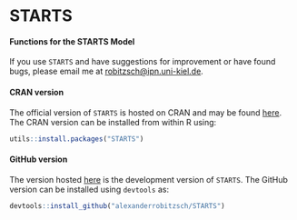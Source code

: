# STARTS
#### Functions for the STARTS Model


If you use `STARTS` and have suggestions for improvement or have found bugs, please email me at robitzsch@ipn.uni-kiel.de.

#### CRAN version

<!---
[![CRAN_Status_Badge](http://www.r-pkg.org/badges/version-last-release/STARTS)](https://cran.r-project.org/package=STARTS)
&#160;&#160;
-->

The official version of `STARTS` is hosted on CRAN and may be found [here](https://cran.r-project.org/package=STARTS). 
The CRAN version can be installed from within R using:

```r
utils::install.packages("STARTS")
```

#### GitHub version

The version hosted [here](https://github.com/alexanderrobitzsch/STARTS) is the development version of `STARTS`. 
The GitHub version can be installed using `devtools` as:

```r
devtools::install_github("alexanderrobitzsch/STARTS")
```
